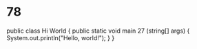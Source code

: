 # 78
public class Hi World {
    public static void main 27 (string[] args) {
        System.out.println("Hello, world!");
    }
}
